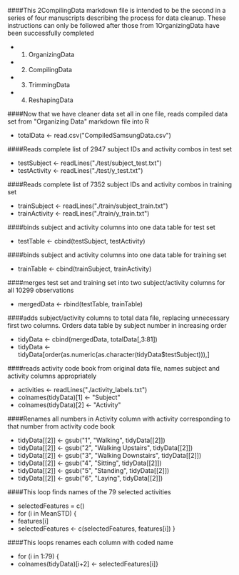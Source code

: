 ####This 2CompilingData markdown file is intended to be the second in a series of four manuscripts describing the process for data cleanup. These instructions can only be followed after those from 1OrganizingData have been successfully completed

* 1. OrganizingData
* 2. CompilingData
* 3. TrimmingData
* 4. ReshapingData

####Now that we have cleaner data set all in one file, reads compiled data set from "Organizing Data" markdown file into R
* totalData <- read.csv("CompiledSamsungData.csv")

####Reads complete list of 2947 subject IDs and activity combos in test set
* testSubject <- readLines("./test/subject_test.txt")
* testActivity <- readLines("./test/y_test.txt")

####Reads complete list of 7352 subject IDs and activity combos in training set
* trainSubject <- readLines("./train/subject_train.txt")
* trainActivity <- readLines("./train/y_train.txt")

####binds subject and activity columns into one data table for test set
* testTable <- cbind(testSubject, testActivity)

####binds subject and activity columns into one data table for training set
* trainTable <- cbind(trainSubject, trainActivity)

####merges test set and training set into two subject/activity columns for all 10299 observations
* mergedData <- rbind(testTable, trainTable)

####adds subject/activity columns to total data file, replacing unnecessary first two columns. Orders data table by subject number in increasing order
* tidyData <- cbind(mergedData, totalData[,3:81])
* tidyData <- tidyData[order(as.numeric(as.character(tidyData$testSubject))),]

####reads activity code book from original data file, names subject and activity columns appropriately 
* activities <- readLines("./activity_labels.txt")
* colnames(tidyData)[1] <- "Subject"
* colnames(tidyData)[2] <- "Activity"

####Renames all numbers in Activity column with activity corresponding to that number from activity code book
* tidyData[[2]] <- gsub("1", "Walking", tidyData[[2]])
* tidyData[[2]] <- gsub("2", "Walking Upstairs", tidyData[[2]])
* tidyData[[2]] <- gsub("3", "Walking Downstairs", tidyData[[2]])
* tidyData[[2]] <- gsub("4", "Sitting", tidyData[[2]])
* tidyData[[2]] <- gsub("5", "Standing", tidyData[[2]])
* tidyData[[2]] <- gsub("6", "Laying", tidyData[[2]])
  
####This loop finds names of the 79 selected activities
* selectedFeatures = c()
* for (i in MeanSTD) {
*   features[i]
*   selectedFeatures <- c(selectedFeatures, features[i]) }

####This loops renames each column with coded name
* for (i in 1:79) {
*   colnames(tidyData)[i+2] <- selectedFeatures[i]}
